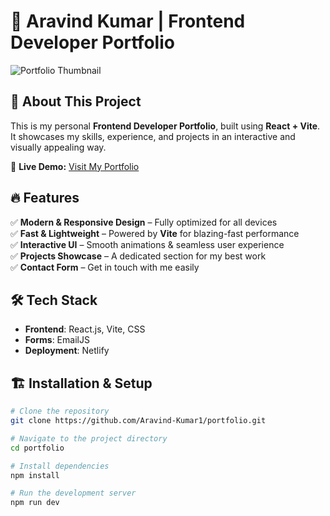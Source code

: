 # 🚀 Aravind Kumar | Frontend Developer Portfolio

![Portfolio Thumbnail]([public/thumb.png])

## 🌟 About This Project

This is my personal **Frontend Developer Portfolio**, built using **React + Vite**. It showcases my skills, experience, and projects in an interactive and visually appealing way.

🔗 **Live Demo:** [Visit My Portfolio](https://chamaakuriaravindkumar.netlify.app/)

## 🔥 Features

✅ **Modern & Responsive Design** – Fully optimized for all devices  
✅ **Fast & Lightweight** – Powered by **Vite** for blazing-fast performance  
✅ **Interactive UI** – Smooth animations & seamless user experience  
✅ **Projects Showcase** – A dedicated section for my best work  
✅ **Contact Form** – Get in touch with me easily  

## 🛠️ Tech Stack

- **Frontend**: React.js, Vite, CSS  
- **Forms**: EmailJS  
- **Deployment**: Netlify  

## 🏗️ Installation & Setup

```bash
# Clone the repository
git clone https://github.com/Aravind-Kumar1/portfolio.git

# Navigate to the project directory
cd portfolio

# Install dependencies
npm install

# Run the development server
npm run dev
